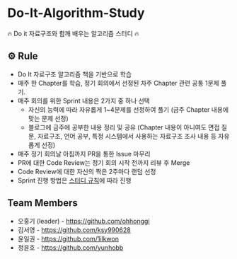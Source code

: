 # Do-It-Algorithm-Study
🔥 Do it 자료구조와 함깨 배우는 알고리즘 스터디 🔥


## ⚙️ Rule
- Do It 자료구조 알고리즘 책을 기반으로 학습
- 매주 한 Chapter를 학습, 정기 회의에서 선정된 차주 Chapter 관련 공통 1문제 풀기.
- 매주 회의를 위한 Sprint 내용은 2가지 중 하나 선택
  - 자신의 능력에 따라 자유롭게 1~4문제를 선정하여 풀기 (금주 Chapter 내용에 맞는 문제 선정)
  - 블로그에 금주에 공부한 내용 정리 및 공유 (Chapter 내용이 아니여도 면접 질문, 자료구조, 언어 공부, 특정 시스템에서 사용하는 자료구조 조사 내용 등 자유롭게 선정)
- 매주 정기 회의날 아침까지 PR을 통한 Issue 마무리
- PR에 대한 Code Review는 정기 회의 시작 전까지 리뷰 후 Merge
- Code Review에 대한 자신의 짝은 2주마다 랜덤 선정
- Sprint 진행 방법은 <a href="https://github.com/techeer-sv/Do-It-Algorithm-Study/issues/1">스터디 규칙</a>에 따라 진행



## Team Members

- 오홍기 (leader) - https://github.com/ohhonggi
- 김서영 - https://github.com/ksy990628
- 윤일권 - https://github.com/1ilkwon
- 정윤호 - https://github.com/yunhobb
